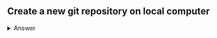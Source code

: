 ## Create a new git repository on local computer

<details><summary>Answer</summary>
<p>
#### yes, even hidden code blocks!
```python
mkdir myDir
cd myDir
git init
```
</p>
</details>
